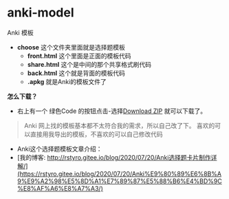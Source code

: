 # anki-model
Anki 模板
- **choose** 这个文件夹里面就是选择题模板
  - **front.html** 这个里面是正面的模板代码
  - **share.html** 这个是中间的那个共享格式刷代码
  - **back.html** 这个就是背面的模板代码
  - **.apkg** 就是Anki的模板文件了

**怎么下载？**
- 右上有一个 绿色Code 的按钮点击-选择[Download ZIP](https://github.com/rstyro/anki-model/archive/master.zip) 就可以下载了。

> Anki 网上找的模板基本都不太符合我的需求，所以自己改了下。
> 喜欢的可以直接用我导出的模板，不喜欢的可以自己修改代码

- Anki这个选择题模板文章介绍：
- [我的博客: http://rstyro.gitee.io/blog/2020/07/20/Anki选择题卡片制作详解/](https://rstyro.gitee.io/blog/2020/07/20/Anki%E9%80%89%E6%8B%A9%E9%A2%98%E5%8D%A1%E7%89%87%E5%88%B6%E4%BD%9C%E8%AF%A6%E8%A7%A3/)
